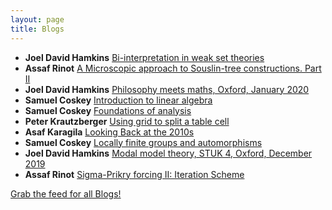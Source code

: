 ```yaml
---
layout: page
title: Blogs
---
```


* **Joel David Hamkins** [Bi-interpretation in weak set theories](http://jdh.hamkins.org/bi-interpretation-in-weak-set-theories/)
* **Assaf Rinot** [A Microscopic approach to Souslin-tree constructions. Part II](http://blog.assafrinot.com/?p=4631)
* **Joel David Hamkins** [Philosophy meets maths, Oxford, January 2020](http://jdh.hamkins.org/philosophy-meets-maths-oxford-january-2020/)
* **Samuel Coskey** [Introduction to linear algebra](http://scoskey.org/course/1920s-301/)
* **Samuel Coskey** [Foundations of analysis](http://scoskey.org/course/1920s-314/)
* **Peter Krautzberger** [Using grid to split a table cell](https://www.peterkrautzberger.org/0213/)
* **Asaf Karagila** [Looking Back at the 2010s](http://karagila.org/2019/looking-back-at-2010s/)
* **Samuel Coskey** [Locally finite groups and automorphisms](http://scoskey.org/presentation/locally-finite-groups-and-automorphisms/)
* **Joel David Hamkins** [Modal model theory, STUK 4, Oxford, December 2019](http://jdh.hamkins.org/modal-model-theory-stuk-4-oxford-december-2019/)
* **Assaf Rinot** [Sigma-Prikry forcing II: Iteration Scheme](http://blog.assafrinot.com/?p=4620)

[Grab the feed for all Blogs!](Blogs.xml)

